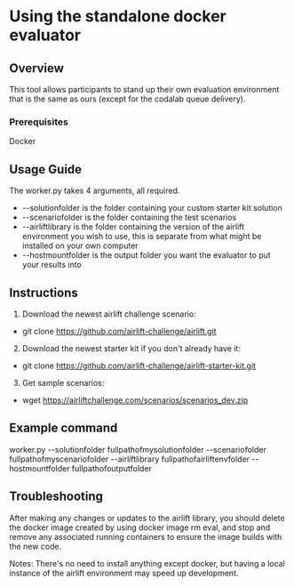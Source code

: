 # Using the standalone docker evaluator
## Overview
This tool allows participants to stand up their own evaluation environment that is the same as ours (except for the codalab queue delivery). 

### Prerequisites
Docker

## Usage Guide
The worker.py takes 4 arguments, all required.
* --solutionfolder is the folder containing your custom starter kit solution
* --scenariofolder is the folder containing the test scenarios
* --airliftlibrary is the folder containing the version of the airlift environment you wish to use, this is separate from what might be installed on your own computer
* --hostmountfolder is the output folder you want the evaluator to put your results into

## Instructions
1. Download the newest airlift challenge scenario:
* git clone https://github.com/airlift-challenge/airlift.git
2. Download the newest starter kit if you don't already have it:
* git clone https://github.com/airlift-challenge/airlift-starter-kit.git
3. Get sample scenarios:
* wget https://airliftchallenge.com/scenarios/scenarios_dev.zip

## Example command
worker.py --solutionfolder fullpathofmysolutionfolder --scenariofolder fullpathofmyscenariofolder --airliftlibrary fullpathofairliftenvfolder --hostmountfolder fullpathofoutputfolder
## Troubleshooting
After making any changes or updates to the airlift library, you should delete the docker image created by using docker image rm eval, and stop and remove any associated running containers to ensure the image builds with the new code.

Notes: There's no need to install anything except docker, but having a local instance of the airlift environment may speed up development.
